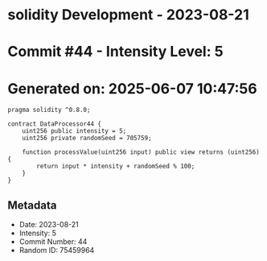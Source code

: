 ﻿# solidity Development - 2023-08-21
# Commit #44 - Intensity Level: 5
# Generated on: 2025-06-07 10:47:56
```solidity
pragma solidity ^0.8.0;

contract DataProcessor44 {
    uint256 public intensity = 5;
    uint256 private randomSeed = 705759;

    function processValue(uint256 input) public view returns (uint256) {
        return input * intensity + randomSeed % 100;
    }
}
```
## Metadata
- Date: 2023-08-21
- Intensity: 5
- Commit Number: 44
- Random ID: 75459964
